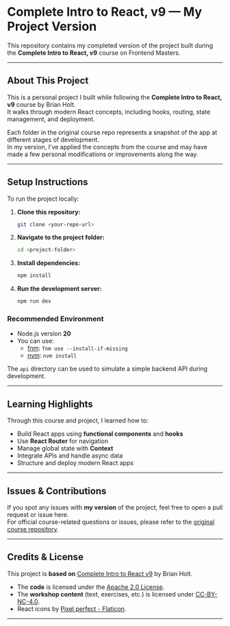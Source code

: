 # Complete Intro to React, v9 — My Project Version

This repository contains my completed version of the project built during the **Complete Intro to React, v9** course on Frontend Masters.

---

## About This Project

This is a personal project I built while following the **Complete Intro to React, v9** course by Brian Holt.  
It walks through modern React concepts, including hooks, routing, state management, and deployment.

Each folder in the original course repo represents a snapshot of the app at different stages of development.  
In my version, I’ve applied the concepts from the course and may have made a few personal modifications or improvements along the way.

---

## Setup Instructions

To run the project locally:

1. **Clone this repository:**
   ```bash
   git clone <your-repo-url>
   ```

2. **Navigate to the project folder:**
   ```bash
   cd <project-folder>
   ```

3. **Install dependencies:**
   ```bash
   npm install
   ```

4. **Run the development server:**
   ```bash
   npm run dev
   ```

### Recommended Environment

* Node.js version **20**
* You can use:
  * [fnm](https://github.com/Schniz/fnm): `fnm use --install-if-missing`
  * [nvm](https://github.com/nvm-sh/nvm): `nvm install`

The `api` directory can be used to simulate a simple backend API during development.

---

## Learning Highlights

Through this course and project, I learned how to:

* Build React apps using **functional components** and **hooks**
* Use **React Router** for navigation
* Manage global state with **Context**
* Integrate APIs and handle async data
* Structure and deploy modern React apps

---

## Issues & Contributions

If you spot any issues with **my version** of the project, feel free to open a pull request or issue here.  
For official course-related questions or issues, please refer to the [original course repository][repo].

---

## Credits & License

This project is **based on** [Complete Intro to React v9](https://github.com/btholt/complete-intro-to-react-v9)
by Brian Holt.

* The **code** is licensed under the [Apache 2.0 License](https://www.apache.org/licenses/LICENSE-2.0).
* The **workshop content** (text, exercises, etc.) is licensed under [CC-BY-NC-4.0](https://creativecommons.org/licenses/by-nc/4.0/).
* React icons by [Pixel perfect - Flaticon](https://www.flaticon.com/free-icons/react).

---

[fem]: https://frontendmasters.com/courses/complete-react-v9/
[repo]: https://github.com/btholt/complete-intro-to-react-v9
